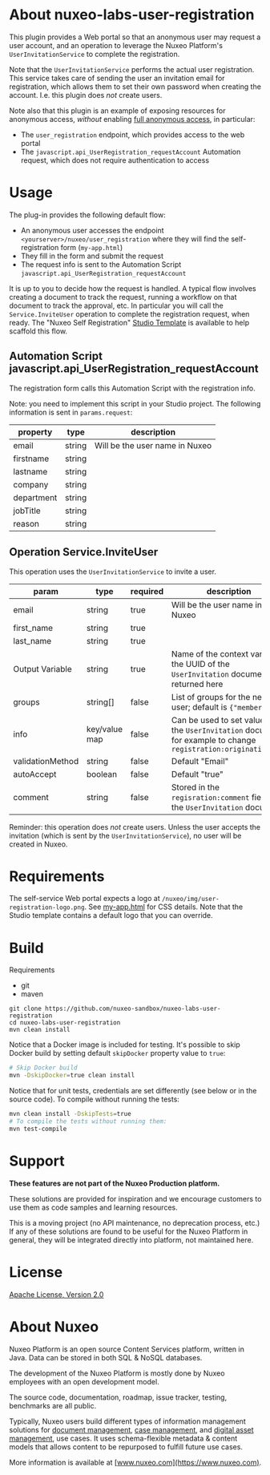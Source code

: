 # About nuxeo-labs-user-registration

This plugin provides a Web portal so that an anonymous user may request a user account, and an operation to leverage the Nuxeo Platform's `UserInvitationService` to complete the registration.

Note that the `UserInvitationService` performs the actual user registration. This service takes care of sending the user an invitation email for registration, which allows them to set their own password when creating the account. I.e. this plugin does *not* create users.

Note also that this plugin is an example of exposing resources for anonymous access, *without* enabling [full anonymous access](https://doc.nuxeo.com/n/4X8), in particular:

* The `user_registration` endpoint, which provides access to the web portal
* The `javascript.api_UserRegistration_requestAccount` Automation request, which does not require authentication to access

# Usage

The plug-in provides the following default flow:

* An anonymous user accesses the endpoint `<yourserver>/nuxeo/user_registration` where they will find the self-registration form (`my-app.html`)
* They fill in the form and submit the request
* The request info is sent to the Automation Script `javascript.api_UserRegistration_requestAccount`

It is up to you to decide how the request is handled. A typical flow involves creating a document to track the request, running a workflow on that document to track the approval, etc. In particular you will call the `Service.InviteUser` operation to complete the registration request, when ready. The "Nuxeo Self Registration" [Studio Template](https://doc.nuxeo.com/n/vOI/) is available to help scaffold this flow.

## Automation Script javascript.api_UserRegistration_requestAccount

The registration form calls this Automation Script with the registration info.

Note: you need to implement this script in your Studio project. The following information is sent in `params.request`:

property | type | description
--- | --- | ---
email | string | Will be the user name in Nuxeo
firstname | string |
lastname | string |
company | string |
department | string |
jobTitle | string |
reason | string |

## Operation Service.InviteUser

This operation uses the `UserInvitationService` to invite a user.

param | type | required | description
--- | --- | --- | ---
email | string | true | Will be the user name in Nuxeo
first_name | string | true
last_name | string | true
Output Variable | string | true | Name of the context variable; the UUID of the `UserInvitation` document is returned here
groups | string[] | false | List of groups for the new user; default is `{"members"}`
info | key/value map | false | Can be used to set values on the `UserInvitation` document, for example to change `registration:originatingUser`
validationMethod | string | false | Default "Email"
autoAccept | boolean | false | Default "true"
comment | string | false | Stored in the `regisration:comment` field of the `UserInvitation` document

Reminder: this operation does _not_ create users. Unless the user accepts the invitation (which is sent by the `UserInvitationService`), no user will be created in Nuxeo.

# Requirements

The self-service Web portal expects a logo at `/nuxeo/img/user-registration-logo.png`. See [my-app.html](nuxeo-labs-user-registration-web/src/my-app.html) for CSS details. Note that the Studio template contains a default logo that you can override.

# Build

<!-- Hide for now as this server is no longer publicly accessible.
[![Build Status](https://qa.nuxeo.org/jenkins/buildStatus/icon?job=Sandbox/sandbox_nuxeo-labs-user-registration-master)](https://qa.nuxeo.org/jenkins/job/Sandbox/job/sandbox_nuxeo-labs-user-registration-master/)
-->

Requirements

- git
- maven

```
git clone https://github.com/nuxeo-sandbox/nuxeo-labs-user-registration
cd nuxeo-labs-user-registration
mvn clean install
```

Notice that a Docker image is included for testing. It's possible to skip Docker build by setting default `skipDocker` property value to `true`:

```bash
# Skip Docker build
mvn -DskipDocker=true clean install
```

Notice that for unit tests, credentials are set differently (see below or in the source code). To compile without running the tests:

```bash
mvn clean install -DskipTests=true
# To compile the tests without running them:
mvn test-compile
```

# Support

**These features are not part of the Nuxeo Production platform.**

These solutions are provided for inspiration and we encourage customers to use them as code samples and learning resources.

This is a moving project (no API maintenance, no deprecation process, etc.) If any of these solutions are found to be useful for the Nuxeo Platform in general, they will be integrated directly into platform, not maintained here.

# License

[Apache License, Version 2.0](http://www.apache.org/licenses/LICENSE-2.0.html)

# About Nuxeo

Nuxeo Platform is an open source Content Services platform, written in Java. Data can be stored in both SQL & NoSQL databases.

The development of the Nuxeo Platform is mostly done by Nuxeo employees with an open development model.

The source code, documentation, roadmap, issue tracker, testing, benchmarks are all public.

Typically, Nuxeo users build different types of information management solutions for [document management](https://www.nuxeo.com/solutions/document-management/), [case management](https://www.nuxeo.com/solutions/case-management/), and [digital asset management](https://www.nuxeo.com/solutions/dam-digital-asset-management/), use cases. It uses schema-flexible metadata & content models that allows content to be repurposed to fulfill future use cases.

More information is available at [www.nuxeo.com](https://www.nuxeo.com).
